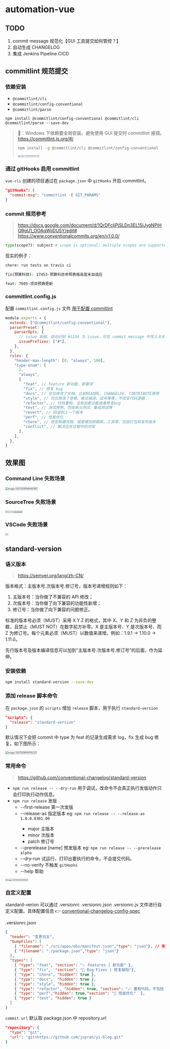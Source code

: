 # automation-vue

## TODO

1. commit message 规范化【GUI 工具提交如何管控？】
2. 自动生成 CHANGELOG
3. 集成 Jenkins Pipeline CICD

## commitlint 规范提交

### 依赖安装

* `@commitlint/cli`
* `@commitlint/config-conventional`
* `@commitlint/parse`

```shell
npm install @commitlint/config-conventional @commitlint/cli @commitlint/parse --save-dev
```



> 📢：Windows 下依赖要全局安装。避免使用 GUI 提交时 commitlint 报错。 https://commitlint.js.org/#/
>
> ```sh
> npm install -g @commitlint/cli @commitlint/config-conventional
> ```
>
> 
>
> <img src="assets/gui-commit-乱码.png" alt="image-20211209194125329" style="zoom:33%; border:1px solid #aaccdd" />





### 通过 gitHooks 启用 commitlint

`vue-cli` 创建的项目通过在 `package.json` 中 `gitHooks` 开启 commitlint。

```json
"gitHooks": {
  "commit-msg": "commitlint -E GIT_PARAMS"
}
```

### commit 规范参考

> https://docs.google.com/document/d/1QrDFcIiPjSLDn3EL15IJygNPiHORgU1_OOAqWjiDU5Y/edit#
> https://www.conventionalcommits.org/en/v1.0.0/
```sh
type(scope?): subject # scope is optional; multiple scopes are supported (current delimiter options: "/", "\" and ",")
```

现实的例子：

```sh
chore: run tests on travis ci
```

```sh
fix(预算科目): 17453-预算科目参照表格高度未自适应
```

```sh
feat: 7605-项目预算更新
```

### commitlint.config.js

配置 `commitlint.config.js` 文件 [用于配置 commitlint](https://commitlint.js.org/#/?id=getting-started)

```js
module.exports = {
  extends: ["@commitlint/config-conventional"],
  parserPreset: {
    parserOpts: {
      // issue 前缀，自动识别 #1234 为 issue，可在 commit message 中写入关闭的问题 id
      issuePrefixes: ["#"],
    },
  },
  rules: {
    "header-max-length": [0, "always", 100],
    "type-enum": [
      2,
      "always",
      [
        "feat", // feature 新功能，新需求
        "fix", // 修复 bug
        "docs", // 仅仅修改了文档，比如README, CHANGELOG, CONTRIBUTE等等
        "style", // 仅仅修改了空格、格式缩进、逗号等等，不改变代码逻辑
        "refactor", // 代码重构，没有加新功能或者修复bug
        "test", // 测试用例，包括单元测试、集成测试等
        "revert", // 回滚到上一个版本
        "perf", // 性能优化
        "chore", // 改变构建流程、或者增加依赖库、工具等，包括打包和发布版本
        "conflict", // 解决合并过程中的冲突
      ],
    ],
  },
}
```

## 效果图

### Command Line 失败场景

<img src="assets/Command Line失败场景.png" alt="image-20211209194440367" style="zoom:50%;border:1px solid #aaccdd" />

### SourceTree 失败场景

<img src="./assets/SourceTree提交失败场景.png" alt="SourceTree提交失败场景" style="zoom:30%;border:1px solid #aaccdd" />



### VSCode 失败场景

<img src="./assets/VSCode提交失败场景.png" alt="c" style="zoom:30%;border:1px solid #aaccdd" />

## standard-version

### 语义版本

> https://semver.org/lang/zh-CN/

版本格式：主版本号.次版本号.修订号，版本号递增规则如下：

1. 主版本号：当你做了不兼容的 API 修改；
2. 次版本号：当你做了向下兼容的功能性新增；
3. 修订号：当你做了向下兼容的问题修正。

标准的版本号必须（MUST）采用 X.Y.Z 的格式，其中 X、Y 和 Z 为非负的整数，且禁止（MUST NOT）在数字前方补零。X 是主版本号、Y 是次版本号、而 Z 为修订号。每个元素必须（MUST）以数值来递增。例如：1.9.1 -> 1.10.0 -> 1.11.0。

先行版本号及版本编译信息可以加到“主版本号.次版本号.修订号”的后面，作为延伸。


### 安装依赖

```sh
npm install standard-version --save-dev
```

### 添加 release 脚本命令

在 `package.json` 的 `scripts` 增加 `release` 脚本，用于执行 `standard-version`

```json
"scripts": {
  "release": "standard-version"
}
```

默认情况下会把 commit 中 type 为 feat 的记录生成需求 log，fix 生成 bug 修复。如下图所示：

<img src="assets/image-chagnelog.png" alt="image-20211209140155227" style="zoom:50%;border:1px solid #aaccdd" />

### 常用命令

> https://github.com/conventional-changelog/standard-version

* `npm run release -- --dry-run` 用于调试，改命令不会真正执行发版动作只会打印执行动作信息。
* `npm run release` 发版
  * --first-release 第一次发版
  * --release-as <name> 指定版本 eg: `npm run release -- --release-as 1.0.0.0301.00` 
    * major 主版本
    * minor 次版本
    * patch 修订号
  * --prerelease [name] 预发版本 eg: `npm run release -- --prerelease alpha`
  * --dry-run 试运行，打印出要执行的命令，不会提交代码。
  * --no-verify 不触发 `gitHooks`
  * --help 帮助

<img src="assets/image-standard-release.png" alt="image-20211209132500003" style="zoom:35%;border:1px solid #aaccdd" />

### 自定义配置

standard-verion 可以通过 .versionrc .versionrc.json .versionrc.js 文件进行自定义配置。具体配置信息 👉 [conventional-changelog-config-spec](https://github.com/conventional-changelog/conventional-changelog-config-spec/blob/master/versions/2.1.0/README.md)

.versionrc.json

```json
{
  "header": "变更日志",
  "bumpFiles": [
    { "filename": "./src/apps/ebs/manifest.json","type": "json"}, // 用于指定版本元数据文件路径，standard-verion 将修改该文件中的版本信息
    { "filename": "./package.json","type": "json"}
  ],
  "types": [
    { "type": "feat", "section": "✨ Features | 新功能" },
    { "type": "fix",  "section": "🐛 Bug Fixes | 修复缺陷"},
    { "type": "chore", "hidden": true },
    { "type": "docs",  "hidden": true },
    { "type": "style", "hidden": true },
    { "type": "refactor", "hidden": true, "section": "🪄 重构代码。不包括 bug 修复、功能新增"  },
    { "type": "perf","hidden": true,"section": "🚀 性能优化"  },
    { "type": "test", "hidden": true }
  ]
}
```



`commit url` 默认取 package.json 中 repository.url

```json
"repository": {
  "type": "git",
  "url": "git+https://github.com/joyran/yi-blog.git"
}
```

